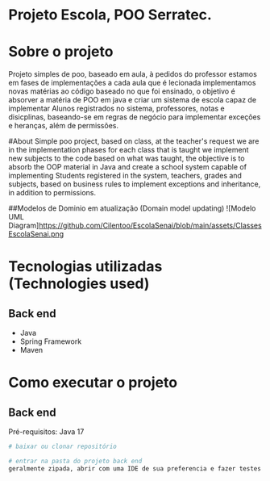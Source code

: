 # Projeto Escola, POO Serratec.


# Sobre o projeto
Projeto simples de poo, baseado em aula, à pedidos do professor estamos em fases de implementações a cada aula que é lecionada implementamos
novas matérias ao código baseado no que foi ensinado, o objetivo é absorver a matéria de POO em java e criar um sistema de escola capaz de implementar
Alunos registrados no sistema, professores, notas e disicplinas, baseando-se em regras de negócio para implementar exceções e heranças, além de permissões.

#About
Simple poo project, based on class, at the teacher's request we are in the implementation phases for each class that is taught we implement
new subjects to the code based on what was taught, the objective is to absorb the OOP material in Java and create a school system capable of implementing
Students registered in the system, teachers, grades and subjects, based on business rules to implement exceptions and inheritance, in addition to permissions.

##Modelos de Dominio em atualização (Domain model updating)
![Modelo UML Diagram]https://github.com/Cilentoo/EscolaSenai/blob/main/assets/ClassesEscolaSenai.png

# Tecnologias utilizadas (Technologies used)
## Back end
- Java
- Spring Framework
- Maven

# Como executar o projeto

## Back end
Pré-requisitos: Java 17

```bash
# baixar ou clonar repositório

# entrar na pasta do projeto back end
geralmente zipada, abrir com uma IDE de sua preferencia e fazer testes no console
```
